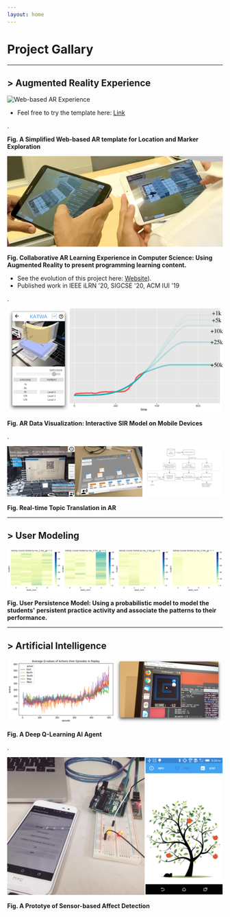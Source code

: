 ```yaml
---
layout: home
---
```


<!-- [>> Click here to view my CV online <<](/about/) -->

# Project Gallary

---
## > Augmented Reality Experience

![Web-based AR Experience](https://media.giphy.com/media/mK4R969pndOCnqUUSH/giphy.gif)

- Feel free to try the template here: [Link](https://rickchung.github.io/CPI101F20-Project-AR-Template/)

.

**Fig. A Simplified Web-based AR template for Location and Marker Exploration**

![AR Learning Experience](/assets/img/a1.jpg)

**Fig. Collaborative AR Learning Experience in Computer Science: Using Augmented Reality to present programming learning content.** 

- See the evolution of this project here: [Website](https://sites.google.com/asu.edu/ogmented/home)).
- Published work in IEEE iLRN '20, SIGCSE '20, ACM IUI '19

.

![AR Data Visualization](/assets/img/dv1.png)

**Fig. AR Data Visualization: Interactive SIR Model on Mobile Devices**

.

![AR Data Visualization](/assets/img/dv2.png)

**Fig. Real-time Topic Translation in AR**

---
## > User Modeling

![User Persistence Model](/assets/img/a2.png)

**Fig. User Persistence Model: Using a probabilistic model to model the students' persistent practice activity and associate the patterns to their performance.**

---
## > Artificial Intelligence

![Deep Q-Learning](/assets/img/ai1.png)

**Fig. A Deep Q-Learning AI Agent**

.

![Data Visualization](/assets/img/dv3.png)

**Fig. A Prototye of Sensor-based Affect Detection**
